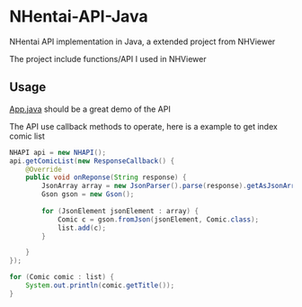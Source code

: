 # NHentai-API-Java

NHentai API implementation in Java, a extended project from NHViewer

The project include functions/API I used in NHViewer

## Usage

[App.java](src/main/java/com/github/ttdyce/App.java) should be a great demo of the API

The API use callback methods to operate, here is a example to get index comic list

```java
NHAPI api = new NHAPI();
api.getComicList(new ResponseCallback() {
    @Override
    public void onReponse(String response) {
        JsonArray array = new JsonParser().parse(response).getAsJsonArray();
        Gson gson = new Gson();
        
        for (JsonElement jsonElement : array) {
            Comic c = gson.fromJson(jsonElement, Comic.class);
            list.add(c);
        }

    }
});

for (Comic comic : list) {
    System.out.println(comic.getTitle());
}
```
